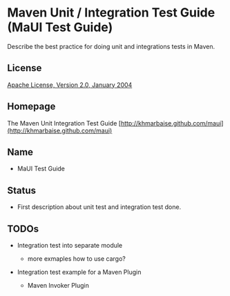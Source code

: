 Maven Unit / Integration Test Guide (MaUI Test Guide)
=====================================================


Describe the best practice for doing unit and integrations tests in Maven.


License
-------
[Apache License, Version 2.0, January 2004](http://www.apache.org/licenses/)

Homepage
--------

The Maven Unit Integration Test Guide [http://khmarbaise.github.com/maui](http://khmarbaise.github.com/maui)

Name
----
 - MaUI Test Guide

Status
------
 - First description about unit test and integration test done.

TODOs
-----

 - Integration test into separate module
   - more exmaples how to use cargo?

 - Integration test example for a Maven Plugin
   - Maven Invoker Plugin

